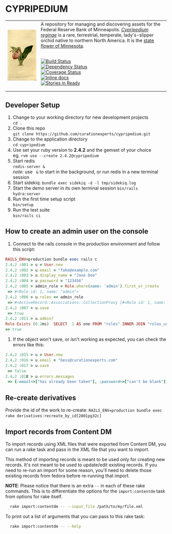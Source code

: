# CYPRIPEDIUM

<table width="100%">
<tr><td>
<img alt="Cypripedium reginae image" src="app/assets/images/cypripedium.png">
</td><td>
A repository for managing and discovering assets for the Federal Reserve Bank of Minneapolis.
<a href="https://en.wikipedia.org/wiki/Cypripedium_reginae"><em>Cypripedium reginae</em></a>
is a rare, terrestrial, temperate, lady's-slipper orchid native to northern North America. It is the <a href="http://www.dnr.state.mn.us/snapshots/plants/showyladysslipper.html">state flower of Minnesota</a>.
<br/><br/>

[![Build Status](https://travis-ci.org/curationexperts/cypripedium.svg?branch=master)](https://travis-ci.org/curationexperts/cypripedium)      
[![Dependency Status](https://gemnasium.com/badges/github.com/curationexperts/cypripedium.svg)](https://gemnasium.com/github.com/curationexperts/cypripedium)     
[![Coverage Status](https://coveralls.io/repos/github/curationexperts/cypripedium/badge.svg?branch=master)](https://coveralls.io/github/curationexperts/cypripedium?branch=master)    
[![Inline docs](http://inch-ci.org/github/curationexperts/cypripedium.svg?branch=master)](http://inch-ci.org/github/curationexperts/cypripedium)     
[![Stories in Ready](https://badge.waffle.io/curationexperts/cypripedium.png?label=ready&title=Ready)](https://waffle.io/curationexperts/cypripedium)  

</td></tr>
</table>

## Developer Setup

1. Change to your working directory for new development projects   
    `cd .`
1. Clone this repo   
    `git clone https://github.com/curationexperts/cypripedium.git`
1. Change to the application directory  
    `cd cypripedium`
1. Use set your ruby version to **2.4.2** and the gemset of your choice  
    eg. `rvm use --create 2.4.2@cypripedium`
1. Start redis  
    `redis-server &`  
    *note:* use ` &` to start in the background, or run redis in a new terminal session
1. Start sidekiq: `bundle exec sidekiq -d -l tmp/sidekiq.log`
1. Start the demo server in its own terminal session
    `bin/rails hydra:server`
1. Run the first time setup script  
    `bin/setup`
1. Run the test suite  
    `bin/rails ci`

## How to create an admin user on the console

1. Connect to the rails console in the production environment and follow this script:
  ```ruby
  RAILS_ENV=production bundle exec rails c
  2.4.2 :001 > u = User.new
  2.4.2 :002 > u.email = "fake@example.com"
  2.4.2 :003 > u.display_name = "Jane Doe"
  2.4.2 :004 > u.password = "123456"
  2.4.2 :005 > admin_role = Role.where(name: 'admin').first_or_create
   => #<Role id: 1, name: "admin">
  2.4.2 :006 > u.roles << admin_role
   => #<ActiveRecord::Associations::CollectionProxy [#<Role id: 1, name: "admin">]>
  2.4.2 :007 > u.save
   => true
  2.4.2 :011 > u.admin?
  Role Exists (0.2ms)  SELECT  1 AS one FROM "roles" INNER JOIN "roles_users" ON "roles"."id" = "roles_users"."role_id" WHERE "roles_users"."user_id" = ? AND "roles"."name" = ? LIMIT ?  [["user_id", 2], ["name", "admin"], ["LIMIT", 1]]
 => true
  ```

1. If the object won't save, or isn't working as expected, you can check the errors like this:
  ```ruby
  2.4.2 :015 > u = User.new
  2.4.2 :016 > u.email = "bess@curationexperts.com"
  2.4.2 :017 > u.save
   => false
  2.4.2 :018 > u.errors.messages
   => {:email=>["has already been taken"], :password=>["can't be blank"], :orcid=>[]}
  ```

## Re-create derivatives
Provide the id of the work to re-create:
`RAILS_ENV=production bundle exec rake derivatives:recreate_by_id[2801pg32c]`

## Import records from Content DM

To import records using XML files that were exported from Content DM, you can run a rake task and pass in the XML file that you want to import.

This method of importing records is meant to be used only for creating new records.  It's not meant to be used to update/edit existing records.  If you need to re-run an import for some reason, you'll need to delete those existing records from fedora before re-running that import.

**NOTE**: Please notice that there is an extra `--` in each of these rake commands.  This is to differentiate the options for the `import:contentdm` task from options for rake itself.

```bash
  rake import:contentdm -- --input_file /path/to/my/file.xml
```

To print out a list of arguments that you can pass to this rake task:
```bash
  rake import:contentdm -- --help
```
